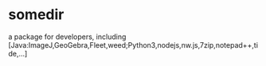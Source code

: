 # somedir
a package for developers, including [Java:ImageJ,GeoGebra,Fleet,weed;Python3,nodejs,nw.js,7zip,notepad++,tide,...]

